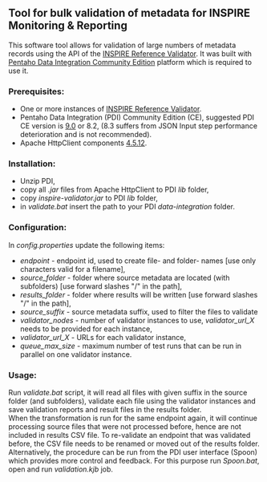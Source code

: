 ## Tool for bulk validation of metadata for INSPIRE Monitoring & Reporting
This software tool allows for validation of large numbers of metadata records using the API of the [INSPIRE Reference Validator](https://inspire.ec.europa.eu/validator/about/). It was built with [Pentaho Data Integration Community Edition](https://community.hitachivantara.com/s/article/data-integration-kettle) platform which is required to use it.

### Prerequisites:
- One or more instances of [INSPIRE Reference Validator](https://github.com/inspire-eu-validation/community/releases/latest).
- Pentaho Data Integration (PDI) Community Edition (CE), suggested PDI CE version is [9.0](https://sourceforge.net/projects/pentaho/files/Pentaho%209.0/client-tools/pdi-ce-9.0.0.0-423.zip/download) or 8.2, (8.3 suffers from JSON Input step performance deterioration and is not recommended).
- Apache HttpClient components [4.5.12](https://downloads.apache.org/httpcomponents/httpclient/binary/httpcomponents-client-4.5.12-bin.zip).

### Installation:
- Unzip PDI,
- copy all *.jar* files from Apache HttpClient to PDI *lib* folder,
- copy *inspire-validator.jar* to PDI *lib* folder,
- in *validate.bat* insert the path to your PDI *data-integration* folder.

### Configuration:
In *config.properties* update the following items:
- *endpoint* - endpoint id, used to create file- and folder- names [use only characters valid for a filename],
- *source_folder* - folder where source metadata are located (with subfolders) [use forward slashes "/" in the path],
- *results_folder* - folder where results will be written [use forward slashes "/" in the path],
- *source_suffix* - source metadata suffix, used to filter the files to validate
- *validator_nodes* - number of validator instances to use, *validator_url_X* needs to be provided for each instance,
- *validator_url_X* - URLs for each validator instance,
- *queue_max_size* - maximum number of test runs that can be run in parallel on one validator instance.

### Usage:
Run *validate.bat* script, it will read all files with given suffix in the source folder (and subfolders), validate each file using the validator instances and save validation reports and result files in the results folder.  
When the transformation is run for the same endpoint again, it will continue processing source files that were not processed before, hence are not included in results CSV file. To re-validate an endpoint that was validated before, the CSV file needs to be renamed or moved out of the results folder.  
Alternatively, the procedure can be run from the PDI user interface (Spoon) which provides more control and feedback. For this purpose run *Spoon.bat*, open and run *validation.kjb* job.
